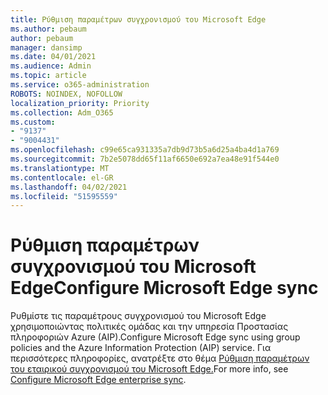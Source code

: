 ```yaml
---
title: Ρύθμιση παραμέτρων συγχρονισμού του Microsoft Edge
ms.author: pebaum
author: pebaum
manager: dansimp
ms.date: 04/01/2021
ms.audience: Admin
ms.topic: article
ms.service: o365-administration
ROBOTS: NOINDEX, NOFOLLOW
localization_priority: Priority
ms.collection: Adm_O365
ms.custom:
- "9137"
- "9004431"
ms.openlocfilehash: c99e65ca931335a7db9d73b5a6d25a4ba4d1a769
ms.sourcegitcommit: 7b2e5078dd65f11af6650e692a7ea48e91f544e0
ms.translationtype: MT
ms.contentlocale: el-GR
ms.lasthandoff: 04/02/2021
ms.locfileid: "51595559"
---
```

# <a name="configure-microsoft-edge-sync"></a><span data-ttu-id="acdbe-102">Ρύθμιση παραμέτρων συγχρονισμού του Microsoft Edge</span><span class="sxs-lookup"><span data-stu-id="acdbe-102">Configure Microsoft Edge sync</span></span>

<span data-ttu-id="acdbe-103">Ρυθμίστε τις παραμέτρους συγχρονισμού του Microsoft Edge χρησιμοποιώντας πολιτικές ομάδας και την υπηρεσία Προστασίας πληροφοριών Azure (AIP).</span><span class="sxs-lookup"><span data-stu-id="acdbe-103">Configure Microsoft Edge sync using group policies and the Azure Information Protection (AIP) service.</span></span> <span data-ttu-id="acdbe-104">Για περισσότερες πληροφορίες, ανατρέξτε στο θέμα [Ρύθμιση παραμέτρων του εταιρικού συγχρονισμού του Microsoft Edge.](https://docs.microsoft.com/deployedge/microsoft-edge-enterprise-sync)</span><span class="sxs-lookup"><span data-stu-id="acdbe-104">For more info, see [Configure Microsoft Edge enterprise sync](https://docs.microsoft.com/deployedge/microsoft-edge-enterprise-sync).</span></span>